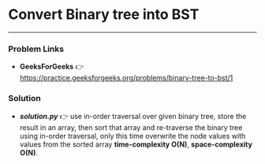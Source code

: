 # Convert Binary tree into BST

---

### Problem Links
- **__GeeksForGeeks__** :point_right: https://practice.geeksforgeeks.org/problems/binary-tree-to-bst/1

### Solution
- **_solution.py_** :point_right: use in-order traversal over given binary tree, store the result in an array, then sort that array and re-traverse the binary tree using in-order traversal, only this time overwrite the node values with values from the sorted array **time-complexity O(N)**, **space-complexity O(N)**.

